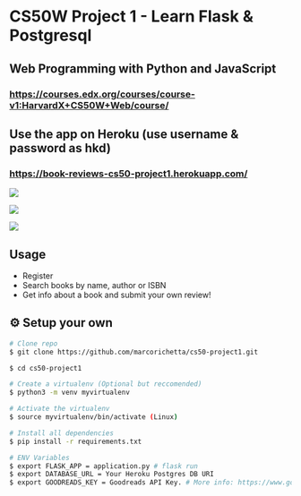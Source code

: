 # CS50W Project 1 - Learn Flask & Postgresql

## Web Programming with Python and JavaScript
### https://courses.edx.org/courses/course-v1:HarvardX+CS50W+Web/course/

## Use the app on Heroku (use username & password as hkd)

### https://book-reviews-cs50-project1.herokuapp.com/

![](https://i.imgur.com/mB3cLV1.png)


![](https://i.imgur.com/MgO93MJ.png)


![](https://i.imgur.com/Zy7C3Oq.png)

## Usage

* Register
* Search books by name, author or ISBN
* Get info about a book and submit your own review!

## :gear: Setup your own

```bash
# Clone repo
$ git clone https://github.com/marcorichetta/cs50-project1.git

$ cd cs50-project1

# Create a virtualenv (Optional but reccomended)
$ python3 -m venv myvirtualenv

# Activate the virtualenv
$ source myvirtualenv/bin/activate (Linux)

# Install all dependencies
$ pip install -r requirements.txt

# ENV Variables
$ export FLASK_APP = application.py # flask run
$ export DATABASE_URL = Your Heroku Postgres DB URI
$ export GOODREADS_KEY = Goodreads API Key. # More info: https://www.goodreads.com/api
```

